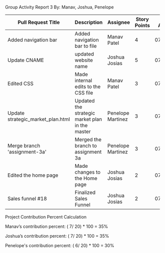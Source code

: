 Group Activity Report 3
By: Manav, Joshua, Penelope


| Pull Request Title | Description | Assignee  | Story Points |Date Assigned  |Date Completed |
| ------------- | ------------- |------------- | ------------- |------------- | ------------- |
| Added navigation bar | Added navigation bar to file | Manav Patel | 4 | 07/07/2023  | 07/14/2023| 
| Update CNAME | updated website name  | Joshua Josias  | 5  | 07/07/2023  | 07/14/2023 |
| Edited CSS | Made internal edits to the CSS file | Manav Patel  | 3 | 07/07/2023 | 07/14/2023  |
| Update strategic_market_plan.html  | Updated the strategic market plan in the master| Penelope Martinez | 3 | 07/07/2023  | 07/14/2023  |
| Merge branch 'assignment-3a'| Merged the branch to assignment 3a| Penelope Martinez | 3 | 07/07/2023| 07/14/2023 |
| Edited the home page | Made changes to the Home page | Joshua Josias  | 2 | 07/07/2023 | 07/14/2023  |
| Sales funnel #18  | Finalized Sales Funnel | Joshua Josias  | 2 | 07/07/2023 | 07/14/2023  |




Project Contribution Percent Calculation

Manav’s contribution percent: 
( 7/ 20) * 100 = 35%

Joshua’s contribution percent: 
( 7/ 20) * 100 = 35%

Penelope's contribution percent: 
( 6/ 20) * 100 = 30%
